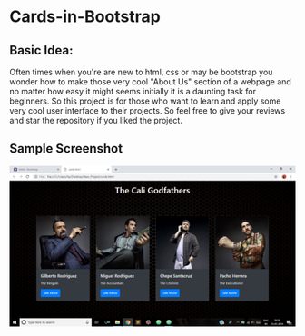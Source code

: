 # Cards-in-Bootstrap

## Basic Idea:
Often times when you're are new to html, css or may be bootstrap you wonder how to make those very cool "About Us" section of a webpage and no matter how easy it
might seems initially it is a daunting task for beginners. So this project is for those who want to learn and apply some very cool user interface to their projects.
So feel free to give your reviews and star the repository if you liked the project.

## Sample Screenshot

![alt text](https://github.com/PrathamDogra/Cards-in-Bootstrap/blob/master/Images/narcos.png)
